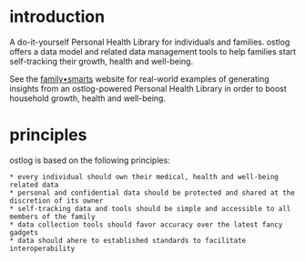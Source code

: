 # introduction
A do-it-yourself Personal Health Library for individuals and families. ostlog offers a data model and related data management tools to help families start self-tracking their growth, health and well-being.  

See the [family•smarts](http://familysmarts.net) website for real-world examples of generating insights from an ostlog-powered Personal Health Library in order to boost household growth, health and well-being. 

# principles
ostlog is based on the following principles:

	* every individual should own their medical, health and well-being related data
	* personal and confidential data should be protected and shared at the discretion of its owner 
	* self-tracking data and tools should be simple and accessible to all members of the family 
	* data collection tools should favor accuracy over the latest fancy gadgets 
	* data should ahere to established standards to facilitate interoperability 
